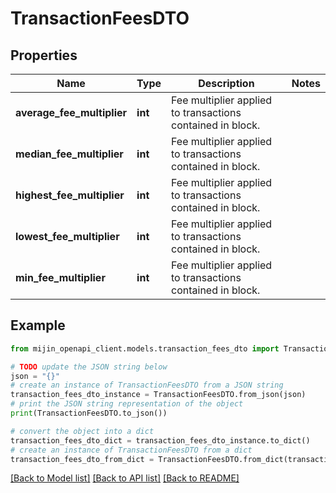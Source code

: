 # TransactionFeesDTO


## Properties

Name | Type | Description | Notes
------------ | ------------- | ------------- | -------------
**average_fee_multiplier** | **int** | Fee multiplier applied to transactions contained in block. | 
**median_fee_multiplier** | **int** | Fee multiplier applied to transactions contained in block. | 
**highest_fee_multiplier** | **int** | Fee multiplier applied to transactions contained in block. | 
**lowest_fee_multiplier** | **int** | Fee multiplier applied to transactions contained in block. | 
**min_fee_multiplier** | **int** | Fee multiplier applied to transactions contained in block. | 

## Example

```python
from mijin_openapi_client.models.transaction_fees_dto import TransactionFeesDTO

# TODO update the JSON string below
json = "{}"
# create an instance of TransactionFeesDTO from a JSON string
transaction_fees_dto_instance = TransactionFeesDTO.from_json(json)
# print the JSON string representation of the object
print(TransactionFeesDTO.to_json())

# convert the object into a dict
transaction_fees_dto_dict = transaction_fees_dto_instance.to_dict()
# create an instance of TransactionFeesDTO from a dict
transaction_fees_dto_from_dict = TransactionFeesDTO.from_dict(transaction_fees_dto_dict)
```
[[Back to Model list]](../README.md#documentation-for-models) [[Back to API list]](../README.md#documentation-for-api-endpoints) [[Back to README]](../README.md)


